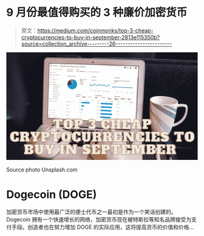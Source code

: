 # 9 月份最值得购买的 3 种廉价加密货币

> 原文：<https://medium.com/coinmonks/top-3-cheap-cryptocurrencies-to-buy-in-september-2813e115350b?source=collection_archive---------26----------------------->

![](img/bc98d969acf081fa1886ef1a8b3083ce.png)

Source photo Unsplash.com

# Dogecoin (DOGE)

加密货币市场中使用最广泛的便士代币之一最初是作为一个笑话创建的。Dogecoin 拥有一个快速增长的网络，加密货币现在被特斯拉等知名品牌接受为支付手段。创造者也在努力增加 DOGE 的实际应用，这将提高货币的价值和价格…